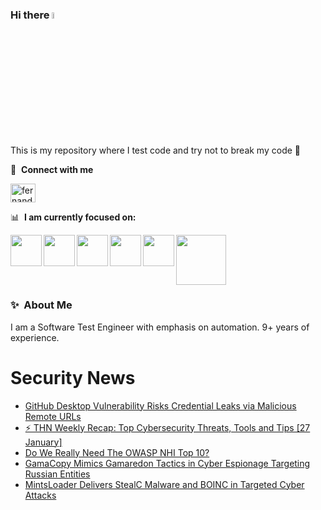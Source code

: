 ### Hi there <a href="https://www.gautamkrishnar.com/"><img src="https://media.giphy.com/media/hvRJCLFzcasrR4ia7z/giphy.gif" width="5%"></a>
This is my repository where I test code and try not to break my code :rofl:

🔗 &nbsp;**Connect with me**
<p align="left">
<a href="https://linkedin.com/in/fernandorlcruz" target="blank"><img align="center" src="https://raw.githubusercontent.com/rahuldkjain/github-profile-readme-generator/master/src/images/icons/Social/linked-in-alt.svg" alt="fernando cruz" height="30" width="40" /></a>
  
📊 &nbsp;**I am currently focused on:**

<img align="left" width='50' height='50' src="https://cdn.jsdelivr.net/gh/devicons/devicon/icons/python/python-original-wordmark.svg" />
<img align="left" width='50' height='50' src="https://cdn.jsdelivr.net/gh/devicons/devicon/icons/csharp/csharp-original.svg" />
<img align="left" width='50' height='50' src="https://cdn.jsdelivr.net/gh/devicons/devicon/icons/jenkins/jenkins-original.svg" />
<img align="left" width='50' height='50' src="https://specflow.org/wp-content/uploads/2021/05/SpecFlow-Icon.png" />
<img align="left" width='50' height='50' src="https://www.svgrepo.com/show/306098/githubactions.svg" />
<img width='80' height='80' src="https://cdn2.vectorstock.com/i/1000x1000/64/81/security-testing-concept-icon-safety-audit-key-vector-29166481.jpg" />
          
          
  
### ✨&nbsp; About Me

I am a Software Test Engineer with emphasis on automation. 9+ years of experience.

# Security News
<!-- BLOG-POST-LIST:START -->
- [GitHub Desktop Vulnerability Risks Credential Leaks via Malicious Remote URLs](https://thehackernews.com/2025/01/github-desktop-vulnerability-risks.html)
- [⚡ THN Weekly Recap: Top Cybersecurity Threats, Tools and Tips [27 January]](https://thehackernews.com/2025/01/thn-weekly-recap-top-cybersecurity_27.html)
- [Do We Really Need The OWASP NHI Top 10?](https://thehackernews.com/2025/01/do-we-really-need-owasp-nhi-top-10.html)
- [GamaCopy Mimics Gamaredon Tactics in Cyber Espionage Targeting Russian Entities](https://thehackernews.com/2025/01/gamacopy-mimics-gamaredon-tactics-in.html)
- [MintsLoader Delivers StealC Malware and BOINC in Targeted Cyber Attacks](https://thehackernews.com/2025/01/mintsloader-delivers-stealc-malware-and.html)
<!-- BLOG-POST-LIST:END -->
